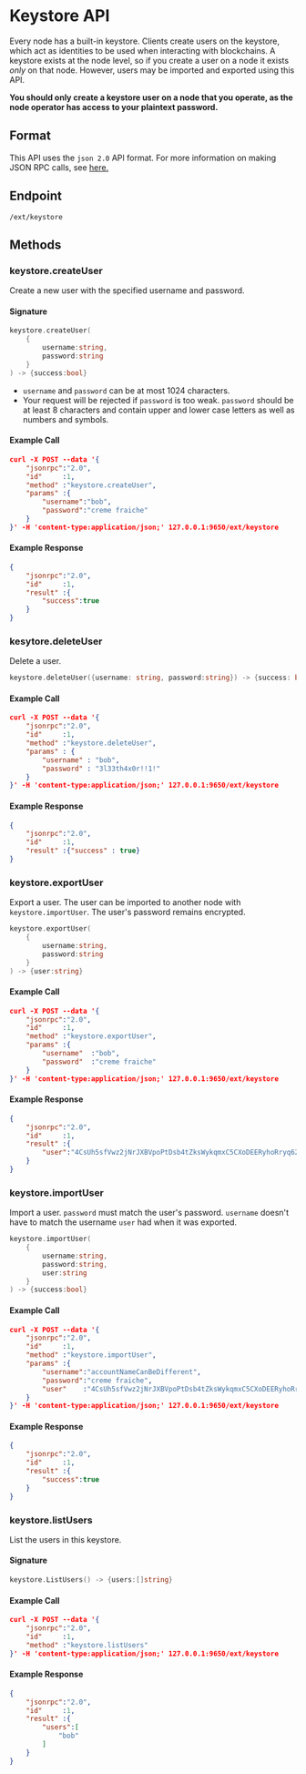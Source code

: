# Keystore API

Every node has a built-in keystore.
Clients create users on the keystore, which act as identities to be used when interacting with blockchains.
A keystore exists at the node level, so if you create a user on a node it exists *only* on that node.
However, users may be imported and exported using this API.

**You should only create a keystore user on a node that you operate, as the node operator has access to your plaintext password.**

## Format

This API uses the `json 2.0` API format. For more information on making JSON RPC calls, see [here.](./issuing-api-calls.md)

## Endpoint

```http
/ext/keystore
```

## Methods

### keystore.createUser

Create a new user with the specified username and password.

#### Signature

```go
keystore.createUser(
    {
        username:string,
        password:string
    }
) -> {success:bool}
```

* `username` and `password` can be at most 1024 characters.
* Your request will be rejected if `password` is too weak.
  `password` should be at least 8 characters and contain upper and lower case letters as well as numbers and symbols.

#### Example Call

```json
curl -X POST --data '{
    "jsonrpc":"2.0",
    "id"     :1,
    "method" :"keystore.createUser",
    "params" :{
        "username":"bob",
        "password":"creme fraiche"
    }
}' -H 'content-type:application/json;' 127.0.0.1:9650/ext/keystore
```

#### Example Response

```json
{
    "jsonrpc":"2.0",
    "id"     :1,
    "result" :{
        "success":true
    }
}
```

### kesytore.deleteUser

Delete a user.

```go
keystore.deleteUser({username: string, password:string}) -> {success: bool}
```

#### Example Call

```json
curl -X POST --data '{
    "jsonrpc":"2.0",
    "id"     :1,
    "method" :"keystore.deleteUser",
    "params" : {
        "username" : "bob",
        "password" : "3l33th4x0r!!1!"
    }
}' -H 'content-type:application/json;' 127.0.0.1:9650/ext/keystore
```

#### Example Response

```json
{
    "jsonrpc":"2.0",
    "id"     :1,
    "result" :{"success" : true}
}
```

### keystore.exportUser

Export a user. The user can be imported to another node with `keystore.importUser`.
The user's password remains encrypted.

```go
keystore.exportUser(
    {
        username:string,
        password:string
    }
) -> {user:string}
```

#### Example Call

```json
curl -X POST --data '{
    "jsonrpc":"2.0",
    "id"     :1,
    "method" :"keystore.exportUser",
    "params" :{
        "username"  :"bob",
        "password"  :"creme fraiche"
    }
}' -H 'content-type:application/json;' 127.0.0.1:9650/ext/keystore
```

#### Example Response

```json
{
    "jsonrpc":"2.0",
    "id"     :1,
    "result" :{
        "user":"4CsUh5sfVwz2jNrJXBVpoPtDsb4tZksWykqmxC5CXoDEERyhoRryq62jYTETYh53y13v7NzeReisi"
    }
}
```

### keystore.importUser

Import a user. `password` must match the user's password. `username` doesn't
have to match the username `user` had when it was exported.

```go
keystore.importUser(
    {
        username:string,
        password:string,
        user:string
    }
) -> {success:bool}
```

#### Example Call

```json
curl -X POST --data '{
    "jsonrpc":"2.0",
    "id"     :1,
    "method" :"keystore.importUser",
    "params" :{
        "username":"accountNameCanBeDifferent",
        "password":"creme fraiche",
        "user"    :"4CsUh5sfVwz2jNrJXBVpoPtDsb4tZksWykqmxC5CXoDEERyhoRryq62jYTETYh53y13v7NzeReisi"
    }
}' -H 'content-type:application/json;' 127.0.0.1:9650/ext/keystore
```

#### Example Response

```json
{
    "jsonrpc":"2.0",
    "id"     :1,
    "result" :{
        "success":true
    }
}
```

### keystore.listUsers

List the users in this keystore.

#### Signature

```go
keystore.ListUsers() -> {users:[]string}
```

#### Example Call

```json
curl -X POST --data '{
    "jsonrpc":"2.0",
    "id"     :1,
    "method" :"keystore.listUsers"
}' -H 'content-type:application/json;' 127.0.0.1:9650/ext/keystore
```

#### Example Response

```json
{
    "jsonrpc":"2.0",
    "id"     :1,
    "result" :{
        "users":[
            "bob"
        ]
    }
}
```